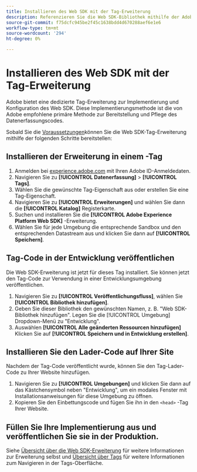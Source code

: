 ```yaml
---
title: Installieren des Web SDK mit der Tag-Erweiterung
description: Referenzieren Sie die Web SDK-Bibliothek mithilfe der Adobe Experience Cloud-Datenerfassung.
source-git-commit: f75dcfc945be2f45c1638bdd4d670288aef6e1e6
workflow-type: tm+mt
source-wordcount: '294'
ht-degree: 0%

---
```



# Installieren des Web SDK mit der Tag-Erweiterung

Adobe bietet eine dedizierte Tag-Erweiterung zur Implementierung und Konfiguration des Web SDK. Diese Implementierungsmethode ist die von Adobe empfohlene primäre Methode zur Bereitstellung und Pflege des Datenerfassungscodes.

Sobald Sie die [Voraussetzungen](overview.md)können Sie die Web SDK-Tag-Erweiterung mithilfe der folgenden Schritte bereitstellen:

## Installieren der Erweiterung in einem -Tag

1. Anmelden bei [experience.adobe.com](https://experience.adobe.com) mit Ihren Adobe ID-Anmeldedaten.
1. Navigieren Sie zu **[!UICONTROL Datenerfassung]** > **[!UICONTROL Tags]**.
1. Wählen Sie die gewünschte Tag-Eigenschaft aus oder erstellen Sie eine Tag-Eigenschaft.
1. Navigieren Sie zu **[!UICONTROL Erweiterungen]** und wählen Sie dann die **[!UICONTROL Katalog]** Registerkarte.
1. Suchen und installieren Sie die **[!UICONTROL Adobe Experience Platform Web SDK]** -Erweiterung.
1. Wählen Sie für jede Umgebung die entsprechende Sandbox und den entsprechenden Datastream aus und klicken Sie dann auf **[!UICONTROL Speichern]**.

## Tag-Code in der Entwicklung veröffentlichen

Die Web SDK-Erweiterung ist jetzt für dieses Tag installiert. Sie können jetzt den Tag-Code zur Verwendung in einer Entwicklungsumgebung veröffentlichen.

1. Navigieren Sie zu **[!UICONTROL Veröffentlichungsfluss]**, wählen Sie **[!UICONTROL Bibliothek hinzufügen]**.
1. Geben Sie dieser Bibliothek den gewünschten Namen, z. B. &quot;Web SDK-Bibliothek hinzufügen&quot;. Legen Sie die [!UICONTROL Umgebung] Dropdown-Menü zu &quot;Entwicklung&quot;.
1. Auswählen **[!UICONTROL Alle geänderten Ressourcen hinzufügen]** Klicken Sie auf **[!UICONTROL Speichern und in Entwicklung erstellen]**.

## Installieren Sie den Lader-Code auf Ihrer Site

Nachdem der Tag-Code veröffentlicht wurde, können Sie den Tag-Lader-Code zu Ihrer Website hinzufügen.

1. Navigieren Sie zu **[!UICONTROL Umgebungen]** und klicken Sie dann auf das Kästchensymbol neben &quot;Entwicklung&quot;, um ein modales Fenster mit Installationsanweisungen für diese Umgebung zu öffnen.
1. Kopieren Sie den Einbettungscode und fügen Sie ihn in den `<head>` -Tag Ihrer Website.

## Füllen Sie Ihre Implementierung aus und veröffentlichen Sie sie in der Produktion.

Siehe [Übersicht über die Web SDK-Erweiterung](../../tags/extensions/client/web-sdk/overview.md) für weitere Informationen zur Erweiterung selbst und [Übersicht über Tags](../../tags/home.md) für weitere Informationen zum Navigieren in der Tags-Oberfläche.
